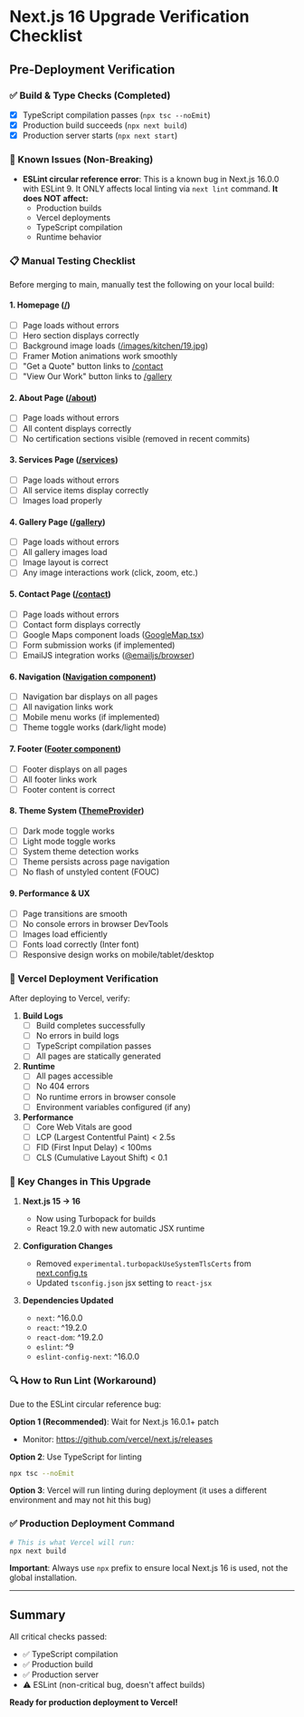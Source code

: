 # Next.js 16 Upgrade Verification Checklist

## Pre-Deployment Verification

### ✅ Build & Type Checks (Completed)
- [x] TypeScript compilation passes (`npx tsc --noEmit`)
- [x] Production build succeeds (`npx next build`)
- [x] Production server starts (`npx next start`)

### 🔧 Known Issues (Non-Breaking)
- **ESLint circular reference error**: This is a known bug in Next.js 16.0.0 with ESLint 9. It ONLY affects local linting via `next lint` command. **It does NOT affect:**
  - Production builds
  - Vercel deployments
  - TypeScript compilation
  - Runtime behavior

### 📋 Manual Testing Checklist

Before merging to main, manually test the following on your local build:

#### 1. **Homepage** ([/](http://localhost:3000))
   - [ ] Page loads without errors
   - [ ] Hero section displays correctly
   - [ ] Background image loads ([/images/kitchen/19.jpg](src/app/page.tsx#L14))
   - [ ] Framer Motion animations work smoothly
   - [ ] "Get a Quote" button links to [/contact](http://localhost:3000/contact)
   - [ ] "View Our Work" button links to [/gallery](http://localhost:3000/gallery)

#### 2. **About Page** ([/about](http://localhost:3000/about))
   - [ ] Page loads without errors
   - [ ] All content displays correctly
   - [ ] No certification sections visible (removed in recent commits)

#### 3. **Services Page** ([/services](http://localhost:3000/services))
   - [ ] Page loads without errors
   - [ ] All service items display correctly
   - [ ] Images load properly

#### 4. **Gallery Page** ([/gallery](http://localhost:3000/gallery))
   - [ ] Page loads without errors
   - [ ] All gallery images load
   - [ ] Image layout is correct
   - [ ] Any image interactions work (click, zoom, etc.)

#### 5. **Contact Page** ([/contact](http://localhost:3000/contact))
   - [ ] Page loads without errors
   - [ ] Contact form displays correctly
   - [ ] Google Maps component loads ([GoogleMap.tsx](src/components/GoogleMap.tsx))
   - [ ] Form submission works (if implemented)
   - [ ] EmailJS integration works ([@emailjs/browser](package.json#L12))

#### 6. **Navigation** ([Navigation component](src/components/navigation.tsx))
   - [ ] Navigation bar displays on all pages
   - [ ] All navigation links work
   - [ ] Mobile menu works (if implemented)
   - [ ] Theme toggle works (dark/light mode)

#### 7. **Footer** ([Footer component](src/components/Footer.tsx))
   - [ ] Footer displays on all pages
   - [ ] All footer links work
   - [ ] Footer content is correct

#### 8. **Theme System** ([ThemeProvider](src/components/theme-provider.tsx))
   - [ ] Dark mode toggle works
   - [ ] Light mode toggle works
   - [ ] System theme detection works
   - [ ] Theme persists across page navigation
   - [ ] No flash of unstyled content (FOUC)

#### 9. **Performance & UX**
   - [ ] Page transitions are smooth
   - [ ] No console errors in browser DevTools
   - [ ] Images load efficiently
   - [ ] Fonts load correctly (Inter font)
   - [ ] Responsive design works on mobile/tablet/desktop

### 🚀 Vercel Deployment Verification

After deploying to Vercel, verify:

1. **Build Logs**
   - [ ] Build completes successfully
   - [ ] No errors in build logs
   - [ ] TypeScript compilation passes
   - [ ] All pages are statically generated

2. **Runtime**
   - [ ] All pages accessible
   - [ ] No 404 errors
   - [ ] No runtime errors in browser console
   - [ ] Environment variables configured (if any)

3. **Performance**
   - [ ] Core Web Vitals are good
   - [ ] LCP (Largest Contentful Paint) < 2.5s
   - [ ] FID (First Input Delay) < 100ms
   - [ ] CLS (Cumulative Layout Shift) < 0.1

### 📝 Key Changes in This Upgrade

1. **Next.js 15 → 16**
   - Now using Turbopack for builds
   - React 19.2.0 with new automatic JSX runtime

2. **Configuration Changes**
   - Removed `experimental.turbopackUseSystemTlsCerts` from [next.config.ts](next.config.ts)
   - Updated `tsconfig.json` jsx setting to `react-jsx`

3. **Dependencies Updated**
   - `next`: ^16.0.0
   - `react`: ^19.2.0
   - `react-dom`: ^19.2.0
   - `eslint`: ^9
   - `eslint-config-next`: ^16.0.0

### 🔍 How to Run Lint (Workaround)

Due to the ESLint circular reference bug:

**Option 1 (Recommended)**: Wait for Next.js 16.0.1+ patch
- Monitor: https://github.com/vercel/next.js/releases

**Option 2**: Use TypeScript for linting
```bash
npx tsc --noEmit
```

**Option 3**: Vercel will run linting during deployment (it uses a different environment and may not hit this bug)

### ✅ Production Deployment Command

```bash
# This is what Vercel will run:
npx next build
```

**Important**: Always use `npx` prefix to ensure local Next.js 16 is used, not the global installation.

---

## Summary

All critical checks passed:
- ✅ TypeScript compilation
- ✅ Production build
- ✅ Production server
- ⚠️ ESLint (non-critical bug, doesn't affect builds)

**Ready for production deployment to Vercel!**
